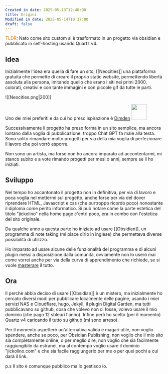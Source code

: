 ```yaml
---
Created in date: 2025-05-13T12:48:00
title: Origini
Modified in date: 2025-05-14T10:37:00
draft: false
---
```

<font color="#de7802">TLDR</font>: Nato come sito custom si è trasformato in un progetto via obsidian e pubblicato in self-hosting usando Quartz v4.
## Idea

Inizialmente l'idea era quella di fare un sito, [[Neocities]][­](https://neocities.org/) una piattaforma gratuita che permette di creare il proprio static website, permettendo libertà assoluta alla persona, imitando quello che erano i siti nei primi 2000, colorati, creativi e con tante immagini e con piccole gif da tutte le parti. 

![[Neocities.png|200]]

Uno dei miei preferiti e da cui ho preso ispirazione è [Dimden](https://dimden.dev) <img src="https://dimden.dev/images/dimden.gif" width="50" height="50">

Successivamente il progetto ha preso forma in un sito semplice, ma ancora lontano dalla voglia di pubblicazione, troppo Chat GPT fa male alla testa. Sono solito rimandare molto progetti per via della mia voglia di perfezionare il lavoro che poi vorrò esporre.

Non sono un artista, ma forse non ho ancora imparato ad accontentarmi, mi stanco subito e a vote rimando progetti per mesi o anni, sempre se li ho iniziati.

## Sviluppo

Nel tempo ho accantonato il progetto non in definitiva, per via di lavoro e poca voglia nel mettermi sul progetto, anche forse per via del dover riprendere HTML, Javascript e css (che purtroppo ricordo poco) nonostante il diploma come perito informatico.
Si può notare come la parte estetica del titolo "jickolino" nella home page c'entri poco, era in combo con l'estetica del sito originale.

Da qualche anno a questa parte ho iniziato ad usare [[Obsidian]], un programma di note taking (mi piace dirlo in inglese) che permetteva diverse possibilità di utilizzo.

Ho imparato ad usare alcune delle funzionalità del programma e di alcuni plugin messi a disposizione dalla comunità, ovviamente non lo userò mai come vorrei anche per via della curva di apprendimento che richiede, se si vuole [masterare]() il tutto.

## Ora
Il perchè abbia deciso di usare [[Obsidian]] è un mistero, ma inizialmente ho cercato diversi modi per pubblicare localmente delle pagine, usando i miei servizi NAS e Cloudflare, hugo, Jekyll, il plugin Digital Garden, ma tutti pubblicavano su github, cosa che volevo non ci fosse, volevo usare il mio dominio (che pago 12 sbleuri l'anno).
Infine però ho scelto (per il momento) Quartz v4 caricando il tutto su github (mi sono arreso).

Per il momento aspetterò un'alternativa valida e magari utile, non voglio spendere, anche se poco, per Obsidian Publishing, non voglio che il mio sito sia completamente online, o per meglio dire, non voglio che sia facilmente raggiungibile da estranei, ma al contempo voglio usare il dominio "jickolino.com" e che sia facile raggiungerlo per me o per quei pochi a cui darà il link. 

p.s Il sito è comunque pubblico ma lo gestisco io.